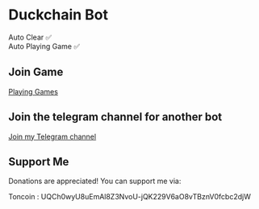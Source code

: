# Duckchain Bot 

Auto Clear ✅  
Auto Playing Game ✅

## Join Game

[Playing Games](https://t.me/DuckChain_bot/quack?startapp=IjPMQ0Nz)

## Join the telegram channel for another bot

[Join my Telegram channel](https://t.me/dasarpemulung)

## Support Me

Donations are appreciated! You can support me via:

Toncoin : UQCh0wyU8uEmAl8Z3NvoU-jQK229V6aO8vTBznV0fcbc2djW
